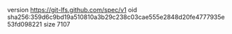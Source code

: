 version https://git-lfs.github.com/spec/v1
oid sha256:359d6c9bd19a510810a3b29c238c03cae555e2848d20fe4777935e53fd098221
size 7107

